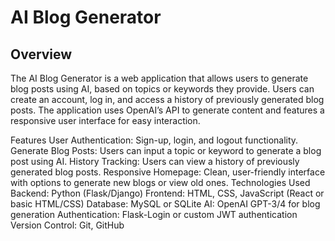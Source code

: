 # AI Blog Generator

## Overview

The AI Blog Generator is a web application that allows users to generate blog posts using AI, based on topics or keywords they provide. Users can create an account, log in, and access a history of previously generated blog posts. The application uses OpenAI’s API to generate content and features a responsive user interface for easy interaction.

Features
User Authentication: Sign-up, login, and logout functionality.
Generate Blog Posts: Users can input a topic or keyword to generate a blog post using AI.
History Tracking: Users can view a history of previously generated blog posts.
Responsive Homepage: Clean, user-friendly interface with options to generate new blogs or view old ones.
Technologies Used
Backend: Python (Flask/Django)
Frontend: HTML, CSS, JavaScript (React or basic HTML/CSS)
Database: MySQL or SQLite
AI: OpenAI GPT-3/4 for blog generation
Authentication: Flask-Login or custom JWT authentication
Version Control: Git, GitHub
